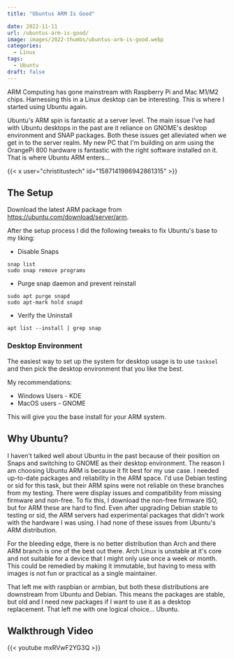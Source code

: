 ```yaml
---
title: "Ubuntus ARM Is Good"

date: 2022-11-11
url: /ubuntus-arm-is-good/
image: images/2022-thumbs/ubuntus-arm-is-good.webp
categories:
  - Linux
tags:
  - Ubuntu
draft: false
---
```

ARM Computing has gone mainstream with Raspberry Pi and Mac M1/M2 chips. Harnessing this in a Linux desktop can be interesting. This is where I started using Ubuntu again. 
<!--more-->

Ubuntu's ARM spin is fantastic at a server level. The main issue I've had with Ubuntu desktops in the past are it reliance on GNOME's desktop environment and SNAP packages. Both these issues get alleviated when we get in to the server realm. My new PC that I'm building on arm using the OrangePi 800 hardware is fantastic with the right software installed on it. That is where Ubuntu ARM enters...

{{< x user="christitustech" id="1587141986942861315" >}}


## The Setup

Download the latest ARM package from <https://ubuntu.com/download/server/arm>. 

After the setup process I did the following tweaks to fix Ubuntu's base to my liking:
- Disable Snaps
```
snap list
sudo snap remove programs
```
- Purge snap daemon and prevent reinstall
```
sudo apt purge snapd
sudo apt-mark hold snapd
```
- Verify the Uninstall
```
apt list --install | grep snap
```

### Desktop Environment

The easiest way to set up the system for desktop usage is to use `tasksel` and then pick the desktop environment that you like the best. 

My recommendations:
- Windows Users - KDE
- MacOS users - GNOME

This will give you the base install for your ARM system.

## Why Ubuntu?

I haven't talked well about Ubuntu in the past because of their position on Snaps and switching to GNOME as their desktop environment. The reason I am choosing Ubuntu ARM is because it fit best for my use case. I needed up-to-date packages and reliability in the ARM space. I'd use Debian testing or sid for this task, but their ARM spins were not reliable on these branches from my testing. There were display issues and compatibility from missing firmware and non-free. To fix this, I download the non-free firmware ISO, but for ARM these are hard to find. Even after upgrading Debian stable to testing or sid, the ARM servers had experimental packages that didn't work with the hardware I was using. I had none of these issues from Ubuntu's ARM distribution.

For the bleeding edge, there is no better distribution than Arch and there ARM branch is one of the best out there. Arch Linux is unstable at it's core and not suitable for a device that I might only use once a week or month. This could be remedied by making it immutable, but having to mess with images is not fun or practical as a single maintainer. 

That left me with raspbian or armbian, but both these distributions are downstream from Ubuntu and Debian. This means the packages are stable, but old and I need new packages if I want to use it as a desktop replacement. That left me with one logical choice... Ubuntu.

## Walkthrough Video

{{< youtube mxRVwF2YG3Q >}}
